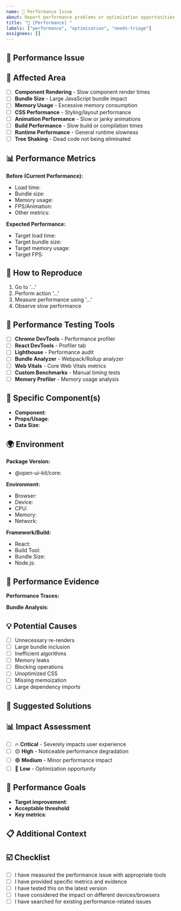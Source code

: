 ```yaml
---
name: 🚀 Performance Issue
about: Report performance problems or optimization opportunities
title: "🚀 [Performance] "
labels: ["performance", "optimization", "needs-triage"]
assignees: []
---
```


## 🚀 Performance Issue

<!-- Describe the performance problem -->

## 🎯 Affected Area

<!-- What specifically has performance issues? -->
- [ ] **Component Rendering** - Slow component render times
- [ ] **Bundle Size** - Large JavaScript bundle impact
- [ ] **Memory Usage** - Excessive memory consumption
- [ ] **CSS Performance** - Styling/layout performance
- [ ] **Animation Performance** - Slow or janky animations
- [ ] **Build Performance** - Slow build or compilation times
- [ ] **Runtime Performance** - General runtime slowness
- [ ] **Tree Shaking** - Dead code not being eliminated

## 📊 Performance Metrics

<!-- Provide specific performance data -->

**Before (Current Performance):**
- Load time: 
- Bundle size: 
- Memory usage: 
- FPS/Animation: 
- Other metrics: 

**Expected Performance:**
- Target load time: 
- Target bundle size: 
- Target memory usage: 
- Target FPS: 

## 🧪 How to Reproduce

<!-- Steps to reproduce the performance issue -->
1. Go to '...'
2. Perform action '...'
3. Measure performance using '...'
4. Observe slow performance

## 🔧 Performance Testing Tools

<!-- Which tools did you use to identify this issue? -->
- [ ] **Chrome DevTools** - Performance profiler
- [ ] **React DevTools** - Profiler tab
- [ ] **Lighthouse** - Performance audit
- [ ] **Bundle Analyzer** - Webpack/Rollup analyzer
- [ ] **Web Vitals** - Core Web Vitals metrics
- [ ] **Custom Benchmarks** - Manual timing tests
- [ ] **Memory Profiler** - Memory usage analysis

## 🎯 Specific Component(s)

<!-- Which components are affected? -->
- **Component**: 
- **Props/Usage**: 
- **Data Size**: <!-- e.g., large lists, complex objects -->

## 🌍 Environment

**Package Version:**
- @open-ui-kit/core: 

**Environment:**
- Browser: 
- Device: <!-- Desktop/Mobile/Tablet -->
- CPU: <!-- If relevant -->
- Memory: <!-- If relevant -->
- Network: <!-- If relevant -->

**Framework/Build:**
- React: 
- Build Tool: 
- Bundle Size: 
- Node.js: 

## 📸 Performance Evidence

<!-- Include screenshots, videos, or performance traces -->

**Performance Traces:**
<!-- Attach Chrome DevTools performance traces or other evidence -->

**Bundle Analysis:**
<!-- Share bundle analyzer screenshots if applicable -->

## 💡 Potential Causes

<!-- What do you think might be causing the performance issue? -->
- [ ] Unnecessary re-renders
- [ ] Large bundle inclusion
- [ ] Inefficient algorithms
- [ ] Memory leaks
- [ ] Blocking operations
- [ ] Unoptimized CSS
- [ ] Missing memoization
- [ ] Large dependency imports

## 🔧 Suggested Solutions

<!-- Any ideas for improving performance? -->

## 📊 Impact Assessment

<!-- How significant is this performance issue? -->
- [ ] 🔥 **Critical** - Severely impacts user experience
- [ ] 🟡 **High** - Noticeable performance degradation
- [ ] 🟢 **Medium** - Minor performance impact
- [ ] 🔵 **Low** - Optimization opportunity

## 🎯 Performance Goals

<!-- What would constitute a successful fix? -->
- **Target improvement**: <!-- e.g., 50% faster, 30% smaller bundle -->
- **Acceptable threshold**: <!-- e.g., < 100ms render time -->
- **Key metrics**: <!-- What should be measured for success -->

## 📋 Additional Context

<!-- Any other relevant information -->

## ☑️ Checklist

- [ ] I have measured the performance issue with appropriate tools
- [ ] I have provided specific metrics and evidence
- [ ] I have tested this on the latest version
- [ ] I have considered the impact on different devices/browsers
- [ ] I have searched for existing performance-related issues